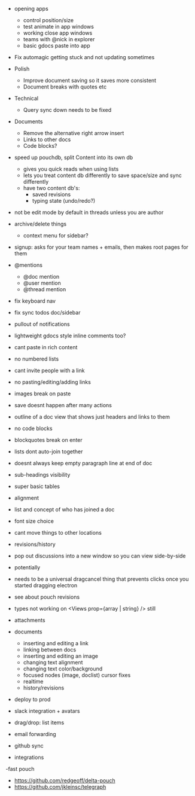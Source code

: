 - opening apps
  - control position/size
  - test animate in app windows
  - working close app windows
  - teams with @nick in explorer
  - basic gdocs paste into app

- Fix automagic getting stuck and not updating sometimes
- Polish
  - Improve document saving so it saves more consistent
  - Document breaks with quotes etc
- Technical
  - Query sync down needs to be fixed
- Documents
  - Remove the alternative right arrow insert
  - Links to other docs
  - Code blocks?

- speed up pouchdb, split Content into its own db
  - gives you quick reads when using lists
  - lets you treat content db differently to save space/size and sync differently
  - have two content db's:
    - saved revisions
    - typing state (undo/redo?)
- not be edit mode by default in threads unless you are author
- archive/delete things
  - context menu for sidebar?
- signup: asks for your team names + emails, then makes root pages for them
- @mentions
  - @doc mention
  - @user mention
  - @thread mention
- fix keyboard nav
- fix sync todos doc/sidebar
- pullout of notifications
- lightweight gdocs style inline comments too?

- cant paste in rich content
- no numbered lists
- cant invite people with a link
- no pasting/editing/adding links
- images break on paste
- save doesnt happen after many actions
- outline of a doc view that shows just headers and links to them
- no code blocks
- blockquotes break on enter
- lists dont auto-join together
- doesnt always keep empty paragraph line at end of doc
- sub-headings visibility
- super basic tables
- alignment
- list and concept of who has joined a doc
- font size choice
- cant move things to other locations
- revisions/history
- pop out discussions into a new window so you can view side-by-side

- potentially
- needs to be a universal dragcancel thing that prevents clicks once you started dragging electron
- see about pouch revisions
- types not working on <Views prop={array | string} /> still

- attachments
- documents
  - inserting and editing a link
  - linking between docs
  - inserting and editing an image
  - changing text alignment
  - changing text color/background
  - focused nodes (image, doclist) cursor fixes
  - realtime
  - history/revisions
- deploy to prod
- slack integration + avatars
- drag/drop: list items
- email forwarding
- github sync
- integrations

-fast pouch
  - https://github.com/redgeoff/delta-pouch
  - https://github.com/jkleinsc/telegraph
